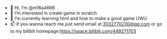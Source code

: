 - 👋 Hi, I’m @m16a4666
- 👀 I’m interested in create game in scratch
- 🌱 I’m currently learning html and how to make a good game UWU
- 📫 if you wanna reach me just send email at 3032770230@qq.com or go to my bilibili homepage:https://space.bilibili.com/449271703

<!---
m16a4666/m16a4666 is a ✨ special ✨ repository because its `README.md` (this file) appears on your GitHub profile.
You can click the Preview link to take a look at your changes.
--->
